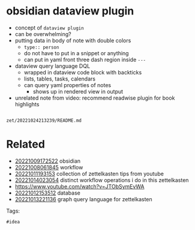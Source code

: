 # obsidian dataview plugin

- concept of `dataview plugin`
- can be overwhelming?
- putting data in body of note with double colors
  - `type:: person`
  - do not have to put in a snippet or anything
  - can put in yaml front three dash region inside `---`
- dataview query language DQL
  - wrapped in dataview code block with backticks
  - lists, tables, tasks, calendars
  - can query yaml properties of notes
    - shows up in rendered view in output
- unrelated note from video: recommend readwise plugin for book highlights

```
```

` zet/20221024213239/README.md `

# Related

- [20221009172522](/zet/20221009172522/README.md) obsidian
- [20221008061845](/zet/20221008061845/README.md) workflow
- [20221011193153](/zet/20221011193153/README.md) collection of zettelkasten tips from youtube
- [20221014023054](/zet/20221014023054/README.md) distinct workflow operations i do in this zettelkasten
- https://www.youtube.com/watch?v=JTObSymEvWA
- [20221012153512](/zet/20221012153512/README.md) database
- [20221013221136](/zet/20221013221136/README.md) graph query language for zettelkasten

Tags:

    #idea
